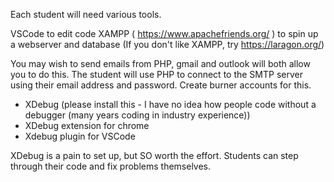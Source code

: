 Each student will need various tools.

VSCode to edit code
XAMPP ( https://www.apachefriends.org/ ) to spin up a webserver and database
(If you don't like XAMPP, try https://laragon.org/)

You may wish to send emails from PHP, gmail and outlook will both allow you to do this. 
The student will use PHP to connect to the SMTP server using their email address and password. Create burner accounts for this.

- XDebug (please install this - I have no idea how people code without a debugger (many years coding in industry experience))
- XDebug extension for chrome
- Xdebug plugin for VSCode

XDebug is a pain to set up, but SO worth the effort. Students can step through their code and fix problems themselves.
